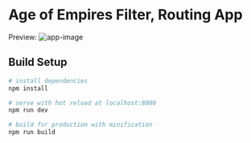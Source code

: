 # Age of Empires Filter, Routing App

Preview:
![app-image](https://github.com/Plakumat/age-of-empires/blob/master/app.gif)

## Build Setup

``` bash
# install dependencies
npm install

# serve with hot reload at localhost:8080
npm run dev

# build for production with minification
npm run build
```
